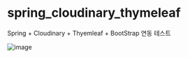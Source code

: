 # spring_cloudinary_thymeleaf
Spring + Cloudinary + Thyemleaf + BootStrap 연동 테스트

![image](https://user-images.githubusercontent.com/73861946/200781306-62dc24d4-2422-4c68-83c2-f5ad11005f8c.png)
